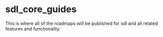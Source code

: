 # sdl_core_guides


This is where all of the roadmaps will be published for sdl and all related features and functionality.
